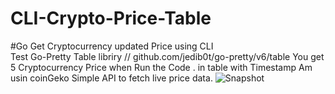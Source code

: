 # CLI-Crypto-Price-Table
#Go 
Get Cryptocurrency updated Price using CLI    
Test Go-Pretty Table libriry  // github.com/jedib0t/go-pretty/v6/table
You get 5 Cryptocurrency Price when Run the Code . in table with Timestamp
Am usin coinGeko Simple API to fetch live price data.
![Snapshot](https://github.com/fathikhalil/CLI-Crypto-Price-Table/assets/34607458/7cabcb9a-0d9c-4242-8119-6b49004e4f30)

